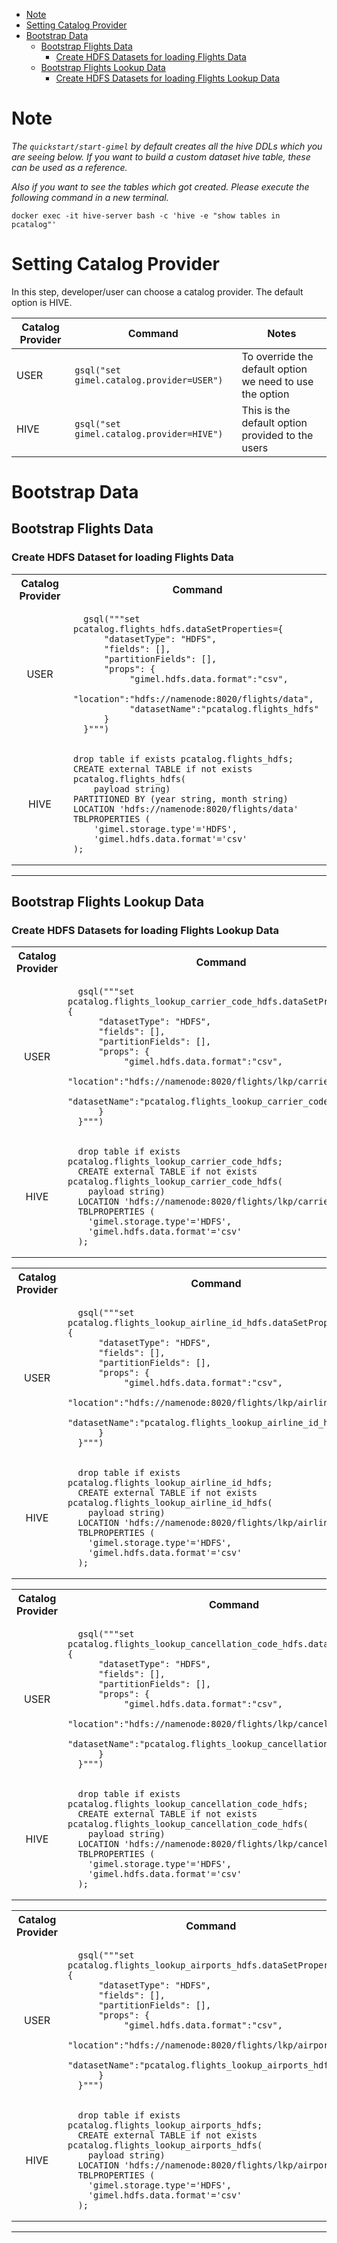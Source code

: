 * [Note](#note)
* [Setting Catalog Provider](#setting-catalog-provider)
* [Bootstrap Data](#bootstrap-data)
   * [Bootstrap Flights Data](#bootstrap-flights-data) 
      * [Create HDFS Datasets for loading Flights Data](#create-hdfs-dataset-for-loading-flights-data)
   * [Bootstrap Flights Lookup Data](#bootstrap-flights-lookup-data)
      * [Create HDFS Datasets for loading Flights Lookup Data](#create-hdfs-datasets-for-loading-flights-lookup-data)

# Note 

*The ```quickstart/start-gimel``` by default creates all the hive DDLs which you are seeing below. 
If you want to build a custom dataset hive table, these can be used as a reference.*

*Also if you want to see the tables which got created. Please execute the following command in a new terminal.*
```
docker exec -it hive-server bash -c 'hive -e "show tables in  pcatalog"'
```


# Setting Catalog Provider
In this step, developer/user can choose a catalog provider. The default option is HIVE.



| Catalog Provider | Command | Notes |
| ---------------- | -------- | -------- |
| USER | ```gsql("set gimel.catalog.provider=USER")``` | To override the default option we need to use the option|
| HIVE | ```gsql("set gimel.catalog.provider=HIVE")``` | This is the default option provided to the users |

# Bootstrap Data

## Bootstrap Flights Data

### Create HDFS Dataset for loading Flights Data
<table>
  <tbody>
    <tr>
      <th align="center">Catalog Provider</th>
      <th align="center">Command</th>
    </tr>
    <tr>
      <td align="center">USER</td>
      <td align="left">
      
      gsql("""set pcatalog.flights_hdfs.dataSetProperties={ 
          "datasetType": "HDFS",
          "fields": [],
          "partitionFields": [],
          "props": {
               "gimel.hdfs.data.format":"csv",
               "location":"hdfs://namenode:8020/flights/data",
               "datasetName":"pcatalog.flights_hdfs"
          }
      }""")
     
   </td>
   </tr>
   <tr>
         <td align="center">HIVE</td>
         <td align="left">
         
    drop table if exists pcatalog.flights_hdfs;
    CREATE external TABLE if not exists pcatalog.flights_hdfs(
        payload string)
    PARTITIONED BY (year string, month string)
    LOCATION 'hdfs://namenode:8020/flights/data'
    TBLPROPERTIES (
        'gimel.storage.type'='HDFS',
        'gimel.hdfs.data.format'='csv'
    );
        
   </td>
   </tr>
  </tbody>
</table>

___________________________________________________________________________________________________________________

## Bootstrap Flights Lookup Data

### Create HDFS Datasets for loading Flights Lookup Data
<table>
  <tbody>
    <tr>
      <th align="center">Catalog Provider</th>
      <th align="center">Command</th>
    </tr>
    <tr>
      <td align="center">USER</td>
      <td align="left">
      
      gsql("""set pcatalog.flights_lookup_carrier_code_hdfs.dataSetProperties={
          "datasetType": "HDFS",
          "fields": [],
          "partitionFields": [],
          "props": {
               "gimel.hdfs.data.format":"csv",
               "location":"hdfs://namenode:8020/flights/lkp/carrier_code",
               "datasetName":"pcatalog.flights_lookup_carrier_code_hdfs"
          }
      }""")
     
   </td>
   </tr>
   <tr>
         <td align="center">HIVE</td>
         <td align="left">
         
      drop table if exists pcatalog.flights_lookup_carrier_code_hdfs;
      CREATE external TABLE if not exists pcatalog.flights_lookup_carrier_code_hdfs(
        payload string)
      LOCATION 'hdfs://namenode:8020/flights/lkp/carrier_code'
      TBLPROPERTIES (
        'gimel.storage.type'='HDFS',
        'gimel.hdfs.data.format'='csv'
      );
        
   </td>
   </tr>
  </tbody>
</table>


<table>
  <tbody>
    <tr>
      <th align="center">Catalog Provider</th>
      <th align="center">Command</th>
    </tr>
    <tr>
      <td align="center">USER</td>
      <td align="left">
     
      gsql("""set pcatalog.flights_lookup_airline_id_hdfs.dataSetProperties={
          "datasetType": "HDFS",
          "fields": [],
          "partitionFields": [],
          "props": {
               "gimel.hdfs.data.format":"csv",
               "location":"hdfs://namenode:8020/flights/lkp/airline_id",
               "datasetName":"pcatalog.flights_lookup_airline_id_hdfs"
          }
      }""")
     
   </td>
   </tr>
   <tr>
         <td align="center">HIVE</td>
         <td align="left">
      
      drop table if exists pcatalog.flights_lookup_airline_id_hdfs;   
      CREATE external TABLE if not exists pcatalog.flights_lookup_airline_id_hdfs(
        payload string)
      LOCATION 'hdfs://namenode:8020/flights/lkp/airline_id'
      TBLPROPERTIES (
        'gimel.storage.type'='HDFS',
        'gimel.hdfs.data.format'='csv'
      );
        
   </td>
   </tr>
  </tbody>
</table>


<table>
  <tbody>
    <tr>
      <th align="center">Catalog Provider</th>
      <th align="center">Command</th>
    </tr>
    <tr>
      <td align="center">USER</td>
      <td align="left">
      
      gsql("""set pcatalog.flights_lookup_cancellation_code_hdfs.dataSetProperties={
          "datasetType": "HDFS",
          "fields": [],
          "partitionFields": [],
          "props": {
               "gimel.hdfs.data.format":"csv",
               "location":"hdfs://namenode:8020/flights/lkp/cancellation_code",
               "datasetName":"pcatalog.flights_lookup_cancellation_code_hdfs"
          }
      }""")
     
   </td>
   </tr>
   <tr>
         <td align="center">HIVE</td>
         <td align="left">
      
      drop table if exists pcatalog.flights_lookup_cancellation_code_hdfs;   
      CREATE external TABLE if not exists pcatalog.flights_lookup_cancellation_code_hdfs(
        payload string)
      LOCATION 'hdfs://namenode:8020/flights/lkp/cancellation_code'
      TBLPROPERTIES (
        'gimel.storage.type'='HDFS',
        'gimel.hdfs.data.format'='csv'
      );
        
   </td>
   </tr>
  </tbody>
</table>


<table>
  <tbody>
    <tr>
      <th align="center">Catalog Provider</th>
      <th align="center">Command</th>
    </tr>
    <tr>
      <td align="center">USER</td>
      <td align="left">
      
      gsql("""set pcatalog.flights_lookup_airports_hdfs.dataSetProperties={
          "datasetType": "HDFS",
          "fields": [],
          "partitionFields": [],
          "props": {
               "gimel.hdfs.data.format":"csv",
               "location":"hdfs://namenode:8020/flights/lkp/airports",
               "datasetName":"pcatalog.flights_lookup_airports_hdfs"
          }
      }""")
     
   </td>
   </tr>
   <tr>
         <td align="center">HIVE</td>
         <td align="left">
      
      drop table if exists pcatalog.flights_lookup_airports_hdfs;  
      CREATE external TABLE if not exists pcatalog.flights_lookup_airports_hdfs(
        payload string)
      LOCATION 'hdfs://namenode:8020/flights/lkp/airports'
      TBLPROPERTIES (
        'gimel.storage.type'='HDFS',
        'gimel.hdfs.data.format'='csv'
      );
        
   </td>
   </tr>
  </tbody>
</table>

___________________________________________________________________________________________________________________